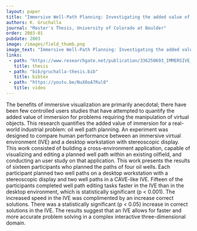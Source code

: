```yaml
---
layout: paper
title: "Immersive Well-Path Planning: Investigating the added value of immersion"
authors: K. Gruchalla
journal: "Master's Thesis, University of Colorado at Boulder"
order: 2003-01
pubdate: 2003
image: /images/field_thumb.png
image_text: "Immersive Well-Path Planning: Investigating the added value of immersion"
links:
 - path: "https://www.researchgate.net/publication/336250693_IMMERSIVE_WELL_PATH_PLANNING_THE_ADDED_VALUE_OF_INTERACTIVE_IMMERSIVE_VISUALIZATION"
   title: thesis
 - path: "bib/gruchalla-thesis.bib"
   title: bibtex
 - path: "https://youtu.be/NuX8oA7Rul0"
   title: video 
---
```

The benefits of immersive visualization are primarily anecdotal; there 
have been few controlled users studies that have attempted to quantify the added 
value of immersion for problems requiring the manipulation of virtual objects. This 
research quantifies the added value of immersion for a real-world industrial problem: 
oil well path planning.  An experiment was designed to compare human performance 
between an immersive virtual environment (IVE) and a desktop workstation with 
stereoscopic display. This work consisted of building a cross-environment 
application, capable of visualizing and editing a planned well path within an existing 
oilfield, and conducting an user study on that application. This work presents the 
results of sixteen participants who planned the paths of four oil wells. Each 
participant planned two well paths on a desktop workstation with a stereoscopic 
display and two well paths in a CAVE-like IVE.  Fifteen of the participants 
completed well path editing tasks faster in the IVE than in the desktop environment, 
which is statistically significant (p < 0.001).  The increased speed in the IVE was 
complimented by an increase correct solutions. There was a statistically significant 
(p < 0.05) increase in correct solutions in the IVE. The results suggest that an IVE 
allows for faster and more accurate problem solving in a complex interactive three-dimensional domain. 
